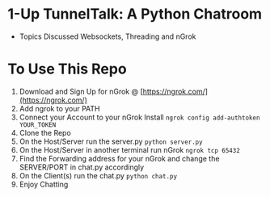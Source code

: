 # 1-Up TunnelTalk: A Python Chatroom
- Topics Discussed Websockets, Threading and nGrok

# To Use This Repo
1.  Download and Sign Up for nGrok @ [https://ngrok.com/](https://ngrok.com/)
2.  Add ngrok to your PATH
3.  Connect your Account to your nGrok Install `ngrok config add-authtoken YOUR_TOKEN`
4.  Clone the Repo
5.  On the Host/Server run the server.py `python server.py`
6.  On the Host/Server in another terminal run nGrok `ngrok tcp 65432`
7.  Find the Forwarding address for your nGrok and change the SERVER/PORT in chat.py accordingly
7.  On the Client(s) run the chat.py `python chat.py`
8.  Enjoy Chatting